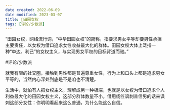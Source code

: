 ```yaml
---
date created: 2022-06-09
date modified: 2023-03-07
title: 🐤田园女权
tags: [评论/少数派]
---
```


“田园女权，网络流行词，“中华田园女权”的简称，指要求男女平等却要男性承担主要责任，以女权为借口追求女性收益最大化的群体。田园女权大体上泛指一种“单边、利己”的女权主义，与实现男女平权的目标背道而驰。”

#评论/少数派

就我有限的社交圈，接触到男性都是普遍尊重女性，行为上和口头上都是追求男女平等的，当然内心深处到底是不是咱也不清楚。

生活中，就怕有人把女权主义，理解成另一种极端，也就是以女权为借口追求个人利益最大化的田园女权主义，这部分群体数量不小。借用杨笠讽刺普信男的话来讽刺这部分女性：你明明看起来这么普通，为什么能这么自信。
